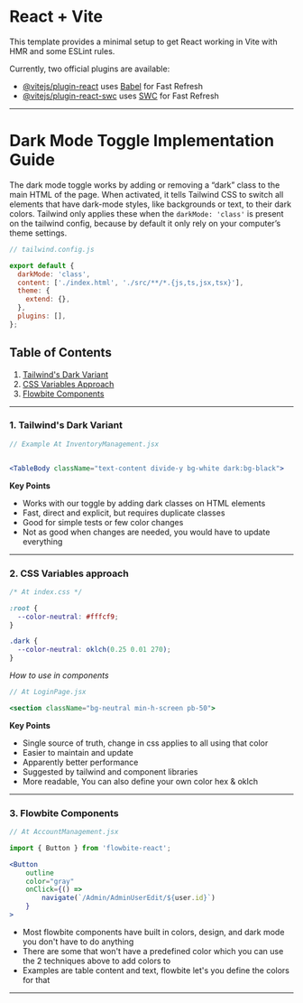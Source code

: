 # React + Vite

This template provides a minimal setup to get React working in Vite with HMR and some ESLint rules.

Currently, two official plugins are available:

- [@vitejs/plugin-react](https://github.com/vitejs/vite-plugin-react/blob/main/packages/plugin-react/README.md) uses [Babel](https://babeljs.io/) for Fast Refresh
- [@vitejs/plugin-react-swc](https://github.com/vitejs/vite-plugin-react-swc) uses [SWC](https://swc.rs/) for Fast Refresh

---

# Dark Mode Toggle Implementation Guide

The dark mode toggle works by adding or removing a “dark” class to the main HTML of the page. When activated, it tells Tailwind CSS to switch all elements that have dark-mode styles, like backgrounds or text, to their dark colors. Tailwind only applies these when the `darkMode: 'class'` is present on the tailwind config, because by default it only rely on your computer’s theme settings.

```js
// tailwind.config.js

export default {
  darkMode: 'class',
  content: ['./index.html', './src/**/*.{js,ts,jsx,tsx}'],
  theme: {
    extend: {},
  },
  plugins: [],
};
```

## Table of Contents

1. [Tailwind's Dark Variant](#tailwinds-dark-variant)
2. [CSS Variables Approach](#css-variables-approach)
3. [Flowbite Components](#flowbite-components)

---

### 1. Tailwind's Dark Variant

```jsx
// Example At InventoryManagement.jsx


<TableBody className="text-content divide-y bg-white dark:bg-black">

```

**Key Points**

- Works with our toggle by adding dark classes on HTML elements
- Fast, direct and explicit, but requires duplicate classes
- Good for simple tests or few color changes
- Not as good when changes are needed, you would have to update everything

---

### 2. CSS Variables approach

```css
/* At index.css */

:root {
  --color-neutral: #fffcf9;
}

.dark {
  --color-neutral: oklch(0.25 0.01 270);
}
```

_How to use in components_

```jsx
// At LoginPage.jsx

<section className="bg-neutral min-h-screen pb-50">

```

**Key Points**

- Single source of truth, change in css applies to all using that color
- Easier to maintain and update
- Apparently better performance
- Suggested by tailwind and component libraries
- More readable, You can also define your own color hex & oklch

---

### 3. Flowbite Components

```jsx
// At AccountManagement.jsx

import { Button } from 'flowbite-react';

<Button
    outline
    color="gray"
    onClick={() =>
        navigate(`/Admin/AdminUserEdit/${user.id}`)
    }
>

```

- Most flowbite components have built in colors, design, and dark mode you don't have to do anything
- There are some that won't have a predefined color which you can use the 2 techniques above to add colors to
- Examples are table content and text, flowbite let's you define the colors for that

---
